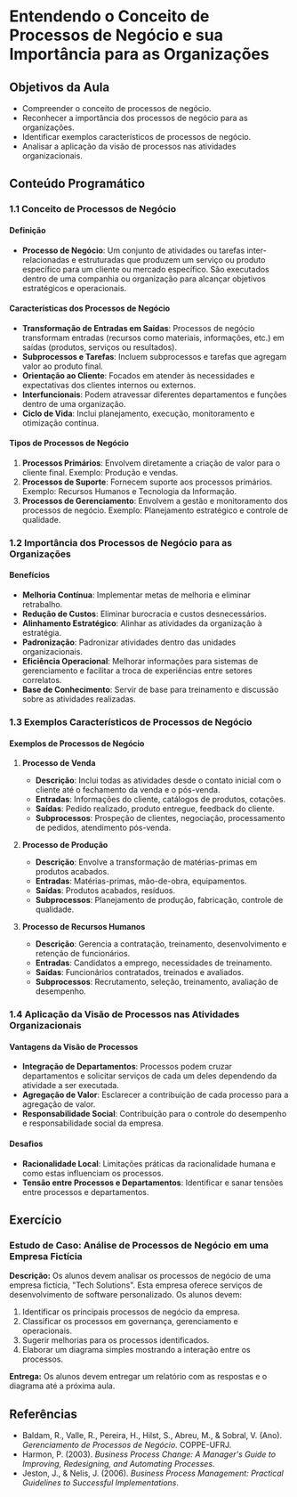 # Entendendo o Conceito de Processos de Negócio e sua Importância para as Organizações

## Objetivos da Aula
- Compreender o conceito de processos de negócio.
- Reconhecer a importância dos processos de negócio para as organizações.
- Identificar exemplos característicos de processos de negócio.
- Analisar a aplicação da visão de processos nas atividades organizacionais.

## Conteúdo Programático

### 1.1 Conceito de Processos de Negócio

#### Definição
- **Processo de Negócio**: Um conjunto de atividades ou tarefas inter-relacionadas e estruturadas que produzem um serviço ou produto específico para um cliente ou mercado específico. São executados dentro de uma companhia ou organização para alcançar objetivos estratégicos e operacionais.

#### Características dos Processos de Negócio
- **Transformação de Entradas em Saídas**: Processos de negócio transformam entradas (recursos como materiais, informações, etc.) em saídas (produtos, serviços ou resultados).
- **Subprocessos e Tarefas**: Incluem subprocessos e tarefas que agregam valor ao produto final.
- **Orientação ao Cliente**: Focados em atender às necessidades e expectativas dos clientes internos ou externos.
- **Interfuncionais**: Podem atravessar diferentes departamentos e funções dentro de uma organização.
- **Ciclo de Vida**: Inclui planejamento, execução, monitoramento e otimização contínua.

#### Tipos de Processos de Negócio
1. **Processos Primários**: Envolvem diretamente a criação de valor para o cliente final. Exemplo: Produção e vendas.
2. **Processos de Suporte**: Fornecem suporte aos processos primários. Exemplo: Recursos Humanos e Tecnologia da Informação.
3. **Processos de Gerenciamento**: Envolvem a gestão e monitoramento dos processos de negócio. Exemplo: Planejamento estratégico e controle de qualidade.

### 1.2 Importância dos Processos de Negócio para as Organizações

#### Benefícios
- **Melhoria Contínua**: Implementar metas de melhoria e eliminar retrabalho.
- **Redução de Custos**: Eliminar burocracia e custos desnecessários.
- **Alinhamento Estratégico**: Alinhar as atividades da organização à estratégia.
- **Padronização**: Padronizar atividades dentro das unidades organizacionais.
- **Eficiência Operacional**: Melhorar informações para sistemas de gerenciamento e facilitar a troca de experiências entre setores correlatos.
- **Base de Conhecimento**: Servir de base para treinamento e discussão sobre as atividades realizadas.

### 1.3 Exemplos Característicos de Processos de Negócio

#### Exemplos de Processos de Negócio
1. **Processo de Venda**
   - **Descrição**: Inclui todas as atividades desde o contato inicial com o cliente até o fechamento da venda e o pós-venda.
   - **Entradas**: Informações do cliente, catálogos de produtos, cotações.
   - **Saídas**: Pedido realizado, produto entregue, feedback do cliente.
   - **Subprocessos**: Prospeção de clientes, negociação, processamento de pedidos, atendimento pós-venda.

2. **Processo de Produção**
   - **Descrição**: Envolve a transformação de matérias-primas em produtos acabados.
   - **Entradas**: Matérias-primas, mão-de-obra, equipamentos.
   - **Saídas**: Produtos acabados, resíduos.
   - **Subprocessos**: Planejamento de produção, fabricação, controle de qualidade.

3. **Processo de Recursos Humanos**
   - **Descrição**: Gerencia a contratação, treinamento, desenvolvimento e retenção de funcionários.
   - **Entradas**: Candidatos a emprego, necessidades de treinamento.
   - **Saídas**: Funcionários contratados, treinados e avaliados.
   - **Subprocessos**: Recrutamento, seleção, treinamento, avaliação de desempenho.

### 1.4 Aplicação da Visão de Processos nas Atividades Organizacionais

#### Vantagens da Visão de Processos
- **Integração de Departamentos**: Processos podem cruzar departamentos e solicitar serviços de cada um deles dependendo da atividade a ser executada.
- **Agregação de Valor**: Esclarecer a contribuição de cada processo para a agregação de valor.
- **Responsabilidade Social**: Contribuição para o controle do desempenho e responsabilidade social da empresa.

#### Desafios
- **Racionalidade Local**: Limitações práticas da racionalidade humana e como estas influenciam os processos.
- **Tensão entre Processos e Departamentos**: Identificar e sanar tensões entre processos e departamentos.

## Exercício

### Estudo de Caso: Análise de Processos de Negócio em uma Empresa Fictícia

**Descrição:**
Os alunos devem analisar os processos de negócio de uma empresa fictícia, "Tech Solutions". Esta empresa oferece serviços de desenvolvimento de software personalizado. Os alunos devem:

1. Identificar os principais processos de negócio da empresa.
2. Classificar os processos em governança, gerenciamento e operacionais.
3. Sugerir melhorias para os processos identificados.
4. Elaborar um diagrama simples mostrando a interação entre os processos.

**Entrega:**
Os alunos devem entregar um relatório com as respostas e o diagrama até a próxima aula.

## Referências

- Baldam, R., Valle, R., Pereira, H., Hilst, S., Abreu, M., & Sobral, V. (Ano). *Gerenciamento de Processos de Negócio*. COPPE-UFRJ.
- Harmon, P. (2003). *Business Process Change: A Manager's Guide to Improving, Redesigning, and Automating Processes*.
- Jeston, J., & Nelis, J. (2006). *Business Process Management: Practical Guidelines to Successful Implementations*.
